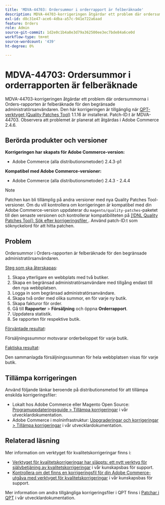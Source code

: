 ```yaml
---
title: 'MDVA-44703: Ordersummor i orderrapport är felberäknade'
description: MDVA-44703-korrigeringen åtgärdar ett problem där ordersummorna i Orders-rapporten är felberäknade för den begränsade administratörsanvändaren. Den här korrigeringen är tillgänglig när [QPT-verktyget (Quality Patches Tool)](/help/announcements/adobe-commerce-announcements/magento-quality-patches-released-new-tool-to-self-serve-quality-patches.md) 1.1.16 är installerat. Patch-ID:t är MDVA-44703. Observera att problemet är planerat att åtgärdas i Adobe Commerce 2.4.6.
exl-id: d8c31e47-ace6-4dba-a57c-941e722a6aad
feature: Orders
role: Admin
source-git-commit: 1d2e0c1b4a8e3d79a362500ee3ec7bde84a6ce0d
workflow-type: tm+mt
source-wordcount: '439'
ht-degree: 0%

---
```


# MDVA-44703: Ordersummor i orderrapporten är felberäknade

MDVA-44703-korrigeringen åtgärdar ett problem där ordersummorna i Orders-rapporten är felberäknade för den begränsade administratörsanvändaren. Den här korrigeringen är tillgänglig när [QPT-verktyget (Quality Patches Tool)](/help/announcements/adobe-commerce-announcements/magento-quality-patches-released-new-tool-to-self-serve-quality-patches.md) 1.1.16 är installerat. Patch-ID:t är MDVA-44703. Observera att problemet är planerat att åtgärdas i Adobe Commerce 2.4.6.

## Berörda produkter och versioner

**Korrigeringen har skapats för Adobe Commerce-version:**

* Adobe Commerce (alla distributionsmetoder) 2.4.3-p1

**Kompatibel med Adobe Commerce-versioner:**

* Adobe Commerce (alla distributionsmetoder) 2.4.3 - 2.4.4

>[!NOTE]
>
>Patchen kan bli tillämplig på andra versioner med nya Quality Patches Tool-versioner. Om du vill kontrollera om korrigeringen är kompatibel med din Adobe Commerce-version uppdaterar du `magento/quality-patches`-paketet till den senaste versionen och kontrollerar kompatibiliteten på [[!DNL Quality Patches Tool]: Sök efter korrigeringsfiler ](https://devdocs.magento.com/quality-patches/tool.html#patch-grid). Använd patch-ID:t som söknyckelord för att hitta patchen.

## Problem

Ordersummor i Orders-rapporten är felberäknade för den begränsade administratörsanvändaren.

<u>Steg som ska återskapas</u>:

1. Skapa ytterligare en webbplats med två butiker.
1. Skapa en begränsad administratörsanvändare med tillgång endast till den nya webbplatsen.
1. Logga in som begränsad administratörsanvändare.
1. Skapa två order med olika summor, en för varje ny butik.
1. Skapa fakturor för order.
1. Gå till **Rapporter** > **Försäljning** och öppna **Orderrapport**.
1. Uppdatera statistik.
1. Se rapporten för respektive butik.

<u>Förväntade resultat</u>:

Försäljningssummor motsvarar orderbeloppet för varje butik.

<u>Faktiska resultat</u>:

Den sammanlagda försäljningssumman för hela webbplatsen visas för varje butik.

## Tillämpa korrigeringen

Använd följande länkar beroende på distributionsmetod för att tillämpa enskilda korrigeringsfiler:

* Lokalt hos Adobe Commerce eller Magento Open Source: [Programuppdateringsguide > Tillämpa korrigeringar](https://devdocs.magento.com/guides/v2.4/comp-mgr/patching/mqp.html) i vår utvecklardokumentation.
* Adobe Commerce i molninfrastruktur: [Uppgraderingar och korrigeringar > Tillämpa korrigeringar](https://devdocs.magento.com/cloud/project/project-patch.html) i vår utvecklardokumentation.

## Relaterad läsning

Mer information om verktyget för kvalitetskorrigeringar finns i:

* [Verktyget för kvalitetskorrigeringar har släppts: ett nytt verktyg för självbetjäning av kvalitetskorrigeringar](/help/announcements/adobe-commerce-announcements/magento-quality-patches-released-new-tool-to-self-serve-quality-patches.md) i vår kunskapsbas för support.
* [Kontrollera om det finns en korrigeringsfil för din Adobe Commerce-utgåva med verktyget för kvalitetskorrigeringar](/help/support-tools/patches-available-in-qpt-tool/check-patch-for-magento-issue-with-magento-quality-patches.md) i vår kunskapsbas för support.

Mer information om andra tillgängliga korrigeringsfiler i QPT finns i [Patchar i QPT](https://devdocs.magento.com/quality-patches/tool.html#patch-grid) i vår utvecklardokumentation.
